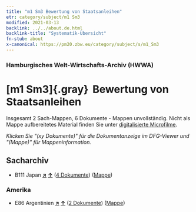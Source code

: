 ```yaml
---
title: "m1 Sm3 Bewertung von Staatsanleihen"
etr: category/subject/m1 Sm3
modified: 2021-03-13
backlink: ../../about.de.html
backlink-title: "Systematik-Übersicht"
fn-stub: about
x-canonical: https://pm20.zbw.eu/category/subject/s/m1_Sm3
---
```


### Hamburgisches Welt-Wirtschafts-Archiv (HWWA)
# [m1 Sm3]{.gray}&#8201; Bewertung von Staatsanleihen&#160; 




Insgesamt 2 Sach-Mappen, 6 Dokumente - Mappen unvollständig.
Nicht als Mappe aufbereitetes Material finden Sie unter [digitalisierte Microfilme](/film/h1_sh.de.html).

_Klicken Sie "(xy Dokumente)" für die Dokumentanzeige im DFG-Viewer und "(Mappe)" für Mappeninformation._

## Sacharchiv



- B111 Japan [**&nearr;**](../../../geo/i/141272/about.de.html "Japan (alle Mappen)") [**&uarr;**](../../../geo/about.de.html#B111 "Ländersystematik") (<a href="https://pm20.zbw.eu/dfgview/sh/141272,144815" title="über: Japan : Bewertung von Staatsanleihen" target="_blank">4 Dokumente</a>) ([Mappe](../../../../folder/sh/1412xx/141272/1448xx/144815/about.de.html))

### Amerika

- E86 Argentinien [**&nearr;**](../../../geo/i/141692/about.de.html "Argentinien (alle Mappen)") [**&uarr;**](../../../geo/about.de.html#E86 "Ländersystematik") (<a href="https://pm20.zbw.eu/dfgview/sh/141692,144815" title="über: Argentinien : Bewertung von Staatsanleihen" target="_blank">2 Dokumente</a>) ([Mappe](../../../../folder/sh/1416xx/141692/1448xx/144815/about.de.html))


